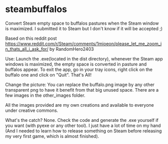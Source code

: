 # steambuffalos
Convert Steam empty space to buffalos pastures when the Steam window is maximized. I submitted it to Steam but I don't know if it will be accepted ;)

Based on this reddit post https://www.reddit.com/r/Steam/comments/1mioeon/please_let_me_zoom_in_thats_all_i_ask_for/ by RandomHero2403

Use: Launch the .exe(located in the dist directory), whenever the Steam app windows is maximized, the empty space is converted in pasture and buffalos appear. To exit the app, go in your tray icons, right click on the buffalo one and click on "Quit". That's All! 

Change the picture: You can replace the buffalo.png image by any other transparent png to have it benefit from that big unused space. There are a few images in the other_images folder.

All the images provided are my own creations and available to everyone under creative commons.

What's the catch? None. Check the code and generate the .exe yourself if you want (with pyexe or any other tool). I just have a lot of time on my hand (And I needed to learn how to release something on Steam before releasing my very first game, which is almost finished).
